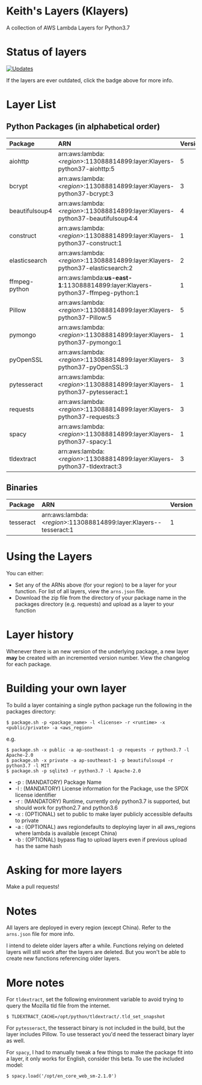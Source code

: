 # Keith's Layers (Klayers)

A collection of AWS Lambda Layers for Python3.7

# Status of layers

[![Updates](https://pyup.io/repos/github/keithrozario/Klayers/shield.svg)](https://pyup.io/repos/github/keithrozario/Klayers/)

If the layers are ever outdated, click the badge above for more info.

# Layer List

## Python Packages (in alphabetical order)

| Package        | ARN                                                                             | Version |        
| :------------- |:---------------------------------------------------------------------------     | ------- |
| aiohttp        | arn:aws:lambda:\<*region*>:113088814899:layer:Klayers-python37-aiohttp:5        | 5       |
| bcrypt         | arn:aws:lambda:\<*region*>:113088814899:layer:Klayers-python37-bcrypt:3         | 3       |
| beautifulsoup4 | arn:aws:lambda:\<*region*>:113088814899:layer:Klayers-python37-beautifulsoup4:4 | 4       |
| construct      | arn:aws:lambda:\<*region*>:113088814899:layer:Klayers-python37-construct:1      | 1       |
| elasticsearch  | arn:aws:lambda:\<*region*>:113088814899:layer:Klayers-python37-elasticsearch:2  | 2       |
| ffmpeg-python  | arn:aws:lambda:**us-east-1**:113088814899:layer:Klayers-python37-ffmpeg-python:1| 1       |
| Pillow         | arn:aws:lambda:\<*region*>:113088814899:layer:Klayers-python37-Pillow:5         | 5       |
| pymongo        | arn:aws:lambda:\<*region*>:113088814899:layer:Klayers-python37-pymongo:1        | 1       |
| pyOpenSSL      | arn:aws:lambda:\<*region*>:113088814899:layer:Klayers-python37-pyOpenSSL:3      | 3       |
| pytesseract    | arn:aws:lambda:\<*region*>:113088814899:layer:Klayers-python37-pytesseract:1    | 1       |
| requests       | arn:aws:lambda:\<*region*>:113088814899:layer:Klayers-python37-requests:3       | 3       |
| spacy          | arn:aws:lambda:\<*region*>:113088814899:layer:Klayers-python37-spacy:1          | 1       |
| tldextract     | arn:aws:lambda:\<*region*>:113088814899:layer:Klayers-python37-tldextract:3     | 3       |


## Binaries

| Package        | ARN                                                                             | Version |        
| :------------- |:---------------------------------------------------------------------------     | ------- |
| tesseract      | arn:aws:lambda:\<*region*>:113088814899:layer:Klayers--tesseract:1              | 1       |

# Using the Layers

You can either:
* Set any of the ARNs above (for your region) to be a layer for your function. For list of all layers, view the `arns.json` file.
* Download the zip file from the directory of your package name in the packages directory (e.g. requests) and upload as a layer to your function

# Layer history

Whenever there is an new version of the underlying package, a new layer **may** be created with an incremented version number. View the changelog for each package.

# Building your own layer

To build a layer containing a single python package run the following in the packages directory:

    $ package.sh -p <package_name> -l <license> -r <runtime> -x <public/private> -a <aws_region>

e.g.

    $ package.sh -x public -a ap-southeast-1 -p requests -r python3.7 -l Apache-2.0
    $ package.sh -x private -a ap-southeast-1 -p beautifulsoup4 -r python3.7 -l MIT
    $ package.sh -p sqlite3 -r python3.7 -l Apache-2.0

* -p : (MANDATORY) Package Name
* -l : (MANDATORY) License information for the Package, use the SPDX license identifier
* -r : (MANDATORY) Runtime, currently only python3.7 is supported, but should work for python2.7 and python3.6
* -x : (OPTIONAL) set to public to make layer publicly accessible defaults to private
* -a : (OPTIONAL) aws regiondefaults to deploying layer in all aws_regions where lambda is available (except China)
* -b : (OPTIONAL) bypass flag to upload layers even if previous upload has the same hash

# Asking for more layers

Make a pull requests!

# Notes

All layers are deployed in every region (except China). Refer to the `arns.json` file for more info.

I intend to delete older layers after a while. Functions relying on deleted layers will still work after the layers are deleted. But you won't be able to create new functions referencing older layers.

# More notes

For `tldextract`, set the following environment variable to avoid trying to query the Mozilla tld file from the internet.

    $ TLDEXTRACT_CACHE=/opt/python/tldextract/.tld_set_snapshot

For `pytesseract`, the tesseract binary is not included in the build, but the layer includes Pillow. To use tesseract you'd need the tesseract binary layer as well.

For `spacy`, I had to manually tweak a few things to make the package fit into a layer, it only works for English, consider this beta. To use the included model:
    
    $ spacy.load('/opt/en_core_web_sm-2.1.0')


